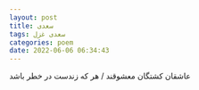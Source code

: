 ```yaml
---
layout: post
title: سعدی
tags: سعدی غزل
categories: poem
date: 2022-06-06 06:34:43
---
```


عاشقان کشتگان معشوقند / هر که زندست در خطر باشد
